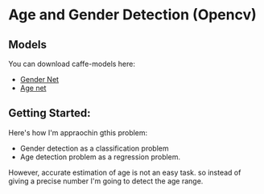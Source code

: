 # Age and Gender Detection (Opencv)

## Models

You can download caffe-models here:
- [Gender Net](https://www.dropbox.com/s/iyv483wz7ztr9gh/gender_net.caffemodel?dl=0)
- [Age net](https://www.dropbox.com/s/xfb20y596869vbb/age_net.caffemodel?dl=0)

## Getting Started:
Here's how I'm appraochin gthis problem:
- Gender detection as a classification problem
- Age detection problem as a regression problem.

However, accurate estimation of age is not an easy task. so instead of giving a precise number I'm going to detect the age range.
